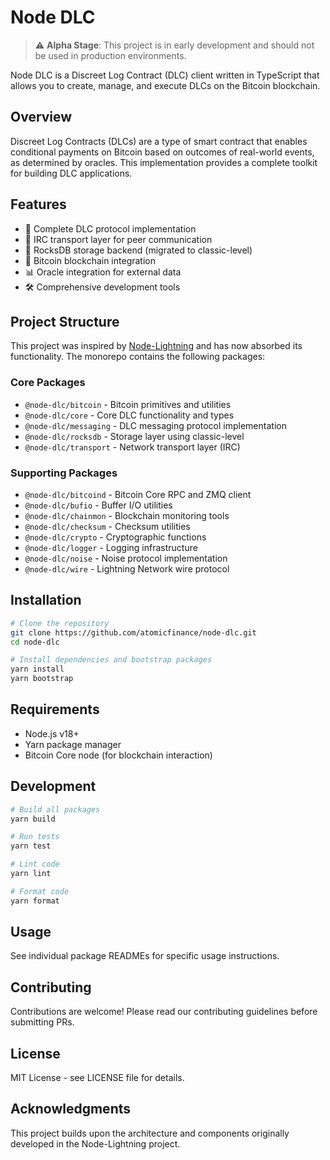 # Node DLC

> ⚠️ **Alpha Stage**: This project is in early development and should not be used in production environments.

Node DLC is a Discreet Log Contract (DLC) client written in TypeScript that allows you to create, manage, and execute DLCs on the Bitcoin blockchain.

## Overview

Discreet Log Contracts (DLCs) are a type of smart contract that enables conditional payments on Bitcoin based on outcomes of real-world events, as determined by oracles. This implementation provides a complete toolkit for building DLC applications.

## Features

- 🔐 Complete DLC protocol implementation
- 📡 IRC transport layer for peer communication
- 💾 RocksDB storage backend (migrated to classic-level)
- 🔗 Bitcoin blockchain integration
- 📊 Oracle integration for external data
- 🛠️ Comprehensive development tools

## Project Structure

This project was inspired by [Node-Lightning](https://github.com/altangent/node-lightning/) and has now absorbed its functionality. The monorepo contains the following packages:

### Core Packages
- `@node-dlc/bitcoin` - Bitcoin primitives and utilities
- `@node-dlc/core` - Core DLC functionality and types
- `@node-dlc/messaging` - DLC messaging protocol implementation
- `@node-dlc/rocksdb` - Storage layer using classic-level
- `@node-dlc/transport` - Network transport layer (IRC)

### Supporting Packages
- `@node-dlc/bitcoind` - Bitcoin Core RPC and ZMQ client
- `@node-dlc/bufio` - Buffer I/O utilities
- `@node-dlc/chainmon` - Blockchain monitoring tools
- `@node-dlc/checksum` - Checksum utilities
- `@node-dlc/crypto` - Cryptographic functions
- `@node-dlc/logger` - Logging infrastructure
- `@node-dlc/noise` - Noise protocol implementation
- `@node-dlc/wire` - Lightning Network wire protocol

## Installation

```bash
# Clone the repository
git clone https://github.com/atomicfinance/node-dlc.git
cd node-dlc

# Install dependencies and bootstrap packages
yarn install
yarn bootstrap
```

## Requirements

- Node.js v18+
- Yarn package manager
- Bitcoin Core node (for blockchain interaction)

## Development

```bash
# Build all packages
yarn build

# Run tests
yarn test

# Lint code
yarn lint

# Format code
yarn format
```

## Usage

See individual package READMEs for specific usage instructions.

## Contributing

Contributions are welcome! Please read our contributing guidelines before submitting PRs.

## License

MIT License - see LICENSE file for details.

## Acknowledgments

This project builds upon the architecture and components originally developed in the Node-Lightning project.
